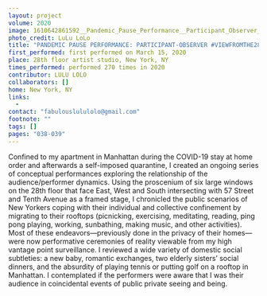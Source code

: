 ```yaml
---
layout: project
volume: 2020
image: 1610642861592__Pandemic_Pause_Performance__Participant_Observer__viewfromthe28floor--LuLu_LoLo.png
photo_credit: LuLu LoLo
title: "PANDEMIC PAUSE PERFORMANCE: PARTICIPANT-OBSERVER #VIEWFROMTHE28FLOOR"
first_performed: first performed on March 15, 2020
place: 28th floor artist studio, New York, NY
times_performed: performed 270 times in 2020
contributor: LULU LOLO
collaborators: []
home: New York, NY
links:
  -
contact: "fabulouslululolo@gmail.com"
footnote: ""
tags: []
pages: "038-039"
---
```


Confined to my apartment in Manhattan during the COVID-19 stay at home order and afterwards a self-imposed quarantine, I created an ongoing series of conceptual performances exploring the relationship of the audience/performer dynamics. Using the proscenium of six large windows on the 28th floor that face East, West and South intersecting with 57 Street and Tenth Avenue as a framed stage, I chronicled the public scenarios of New Yorkers coping with their individual and collective confinement by migrating to their rooftops (picnicking, exercising, meditating, reading, ping pong playing, working, sunbathing, making music, and other activities). Most of these endeavors—previously done in the privacy of their homes—were now performative ceremonies of reality viewable from my high vantage point surveillance. I reviewed a wide variety of domestic social subtleties: a new baby, romantic exchanges, two elderly sisters’ social dinners, and the absurdity of playing tennis or putting golf on a rooftop in Manhattan. I contemplated if the performers were aware that I was their audience in coincidental events of public private seeing and being.
